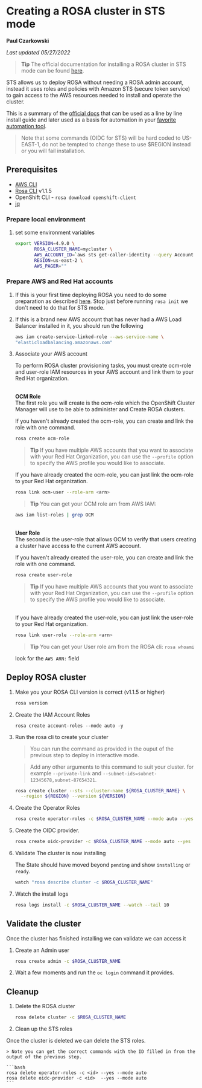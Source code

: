 # Creating a ROSA cluster in STS mode

**Paul Czarkowski**

*Last updated 05/27/2022*

> **Tip** The official documentation for installing a ROSA cluster in STS mode can be found [here](https://docs.openshift.com/rosa/rosa_getting_started_sts/rosa-sts-getting-started-workflow.html).


STS allows us to deploy ROSA without needing a ROSA admin account, instead it uses roles and policies with Amazon STS (secure token service) to gain access to the AWS resources needed to install and operate the cluster.

This is a summary of the [official docs](https://docs.openshift.com/rosa/rosa_getting_started/rosa-sts-getting-started-workflow.html) that can be used as a line by line install guide and later used as a basis for automation in your [favorite automation tool](https://github.com/ansible/ansible).

> Note that some commands (OIDC for STS) will be hard coded to US-EAST-1, do not be tempted to change these to use $REGION instead or you will fail installation.

## Prerequisites

* [AWS CLI](https://docs.aws.amazon.com/cli/latest/userguide/install-cliv2.html)
* [Rosa CLI](https://github.com/openshift/rosa/releases/tag/v1.1.5) v1.1.5
* OpenShift CLI - `rosa download openshift-client`
* [jq](https://stedolan.github.io/jq/download/)

### Prepare local environment

1. set some environment variables

    ```bash
    export VERSION=4.9.0 \
           ROSA_CLUSTER_NAME=mycluster \
           AWS_ACCOUNT_ID=`aws sts get-caller-identity --query Account --output text` \
           REGION=us-east-2 \
           AWS_PAGER=""
    ```

### Prepare AWS and Red Hat accounts

1. If this is your first time deploying ROSA you need to do some preparation as described [here](../../quickstart-rosa.md#Prerequisites). Stop just before running `rosa init` we don't need to do that for STS mode.


1. If this is a brand new AWS account that has never had a AWS Load Balancer installed in it, you should run the following

    ```bash
    aws iam create-service-linked-role --aws-service-name \
    "elasticloadbalancing.amazonaws.com"
    ```

1. Associate your AWS account   

   To perform ROSA cluster provisioning tasks, you must create ocm-role and user-role IAM resources in your AWS account and link them to your Red Hat organization.
   
   <br>
   <b>OCM Role</b><br>
   The first role you will create is the ocm-role which the OpenShift Cluster Manager will use to be able to administer and Create ROSA clusters. 

   If you haven't already created the ocm-role, you can create and link the role with one command.
   ```bash
   rosa create ocm-role
   ```
   > **Tip** If you have multiple AWS accounts that you want to associate with your Red Hat Organization, you can use the `--profile` option to specify the AWS profile you would like to associate.

   If you have already created the ocm-role, you can just link the ocm-role to your Red Hat organization.  

   ```bash
   rosa link ocm-user --role-arm <arn>
   ```


   > **Tip** You can get your OCM role arn from AWS IAM: 
   ```bash
   aws iam list-roles | grep OCM
   ```

   <br>
   <b>User Role</b><br>
   The second is the user-role that allows OCM to verify that users creating a cluster have access to the current AWS account.

   If you haven't already created the user-role, you can create and link the role with one command.

   ```bash
   rosa create user-role
   ```
   > **Tip** If you have multiple AWS accounts that you want to associate with your Red Hat Organization, you can use the `--profile` option to specify the AWS profile you would like to associate.
   
   <br>
   If you have already created the user-role, you can just link the user-role to your Red Hat organization.

   ```bash
   rosa link user-role --role-arn <arn>
   ```

   > **Tip** You can get your User role arn from the ROSA cli: `rosa whoami`
   
   look for the `AWS ARN:` field
   <br>

## Deploy ROSA cluster

1. Make you your ROSA CLI version is correct (v1.1.5 or higher)

    ```bash
    rosa version
    ```

1. Create the IAM Account Roles

    ```
    rosa create account-roles --mode auto -y
    ```

1. Run the rosa cli to create your cluster

    > You can run the command as provided in the ouput of the previous step to deploy in interactive mode.

    > Add any other arguments to this command to suit your cluster. for example `--private-link` and `--subnet-ids=subnet-12345678,subnet-87654321`.

    ```bash
    rosa create cluster --sts --cluster-name ${ROSA_CLUSTER_NAME} \
      --region ${REGION} --version ${VERSION}
    ```

1. Create the Operator Roles

    ```bash
    rosa create operator-roles -c $ROSA_CLUSTER_NAME --mode auto --yes
    ```

1. Create the OIDC provider.

    ```bash
    rosa create oidc-provider -c $ROSA_CLUSTER_NAME --mode auto --yes
    ```

1. Validate The cluster is now installing

    The State should have moved beyond `pending` and show `installing` or `ready`.

    ```bash
    watch "rosa describe cluster -c $ROSA_CLUSTER_NAME"
    ```

1. Watch the install logs

    ```bash
    rosa logs install -c $ROSA_CLUSTER_NAME --watch --tail 10
    ```

## Validate the cluster

Once the cluster has finished installing we can validate we can access it

1. Create an Admin user

    ```bash
    rosa create admin -c $ROSA_CLUSTER_NAME
    ```

1. Wait a few moments and run the `oc login` command it provides.

## Cleanup

1. Delete the ROSA cluster

    ```bash
    rosa delete cluster -c $ROSA_CLUSTER_NAME
    ```
1. Clean up the STS roles

Once the cluster is deleted we can delete the STS roles.

    > Note you can get the correct commands with the ID filled in from the output of the previous step.

    ```bash
    rosa delete operator-roles -c <id> --yes --mode auto
    rosa delete oidc-provider -c <id>  --yes --mode auto
    ```
